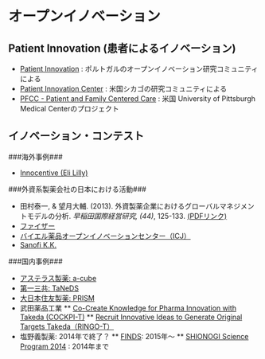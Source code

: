 # オープンイノベーション
## Patient Innovation (患者によるイノベーション)
* [Patient Innovation](https://patient-innovation.com/) : ポルトガルのオープンイノベーション研究コミュニティによる
* [Patient Innovation Center](http://www.patientinnovationcenter.org/) : 米国シカゴの研究コミュニティによる
* [PFCC - Patient and Family Centered Care](http://www.pfcc.org/) : 米国 University of Pittsburgh Medical Centerのプロジェクト

## イノベーション・コンテスト
###海外事例###
* [Innocentive (Eli Lilly)](http://www.innocentive.com/)

###外資系製薬会社の日本における活動###
* 田村泰一, & 望月大輔. (2013). 外資製薬企業におけるグローバルマネジメントモデルの分析. _早稲田国際経営研究, (44)_, 125-133. [(PDFリンク)](https://dspace.wul.waseda.ac.jp/dspace/bitstream/2065/39157/1/KokusaiKeieiKenkyu_44_Tamura.pdf)
* [ファイザー](http://www.pfizer.co.jp/pfizer/development/innovation/index.html)
* [バイエル薬品オープンイノベーションセンター（ICJ）](https://openinnovation.bayer.co.jp/)
* [Sanofi K.K.](http://www.sanofi.co.jp/l/jp/ja/layout.jsp?scat=B06BF767-6E63-4F24-8C08-DE859116F7A8)

###国内事例###
* [アステラス製薬: a-cube](http://www.astellas.com/jp/a-cube/)
* [第一三共: TaNeDS](http://www.daiichisankyo.co.jp/corporate/rd/taneds/)
* [大日本住友製薬: PRISM](http://www.ds-pharma.co.jp/prism/)
* 武田薬品工業
** [Co-Create Knowledge for Pharma Innovation with Takeda (COCKPI-T)](https://www.takeda.co.jp/research/openi/cockpit/)
** [Recruit Innovative Ideas to Generate Original Targets Takeda（RINGO-T）](https://www.takeda.co.jp/research/openi/ringot/)
* 塩野義製薬: 2014年で終了？
** [FINDS](http://www.shionogi.co.jp/finds/): 2015年〜
** [SHIONOGI Science Program 2014](http://www.shionogi.co.jp/ssp/jp/) : 2014年まで

